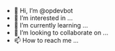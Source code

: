 - 👋 Hi, I’m @opdevbot
- 👀 I’m interested in ...
- 🌱 I’m currently learning ...
- 💞️ I’m looking to collaborate on ...
- 📫 How to reach me ...

<!---
opdevbot/opdevbot is a ✨ special ✨ repository because its `README.md` (this file) appears on your GitHub profile.
You can click the Preview link to take a look at your changes.
--->
